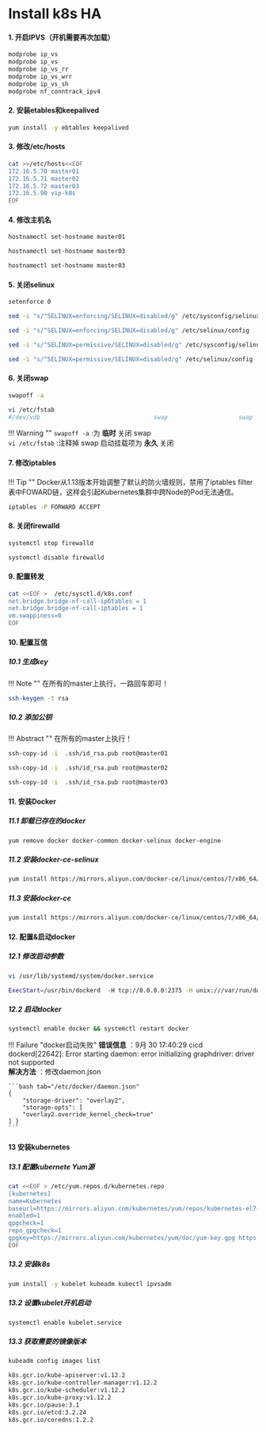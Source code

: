 # Install k8s HA

#### 1. 开启IPVS（开机需要再次加载）
```bash tab="Bash"
modprobe ip_vs
modprobe ip_vs
modprobe ip_vs_rr
modprobe ip_vs_wrr
modprobe ip_vs_sh
modprobe nf_conntrack_ipv4
```

#### 2. 安装etables和keepalived
```bash tab="Bash"
yum install -y ebtables keepalived
```

#### 3. 修改/etc/hosts
```bash tab="Bash"
cat >>/etc/hosts<<EOF
172.16.5.70 master01
172.16.5.71 master02
172.16.5.72 master03
172.16.5.90 vip-k8s
EOF
```

#### 4. 修改主机名

```bash tab="Master01"
hostnamectl set-hostname master01
```

```bash tab="Master02"
hostnamectl set-hostname master03
```

```bash tab="Master03"
hostnamectl set-hostname master03
```

#### 5. 关闭selinux
```bash tab="Bash"
setenforce 0

sed -i "s/^SELINUX=enforcing/SELINUX=disabled/g" /etc/sysconfig/selinux 

sed -i "s/^SELINUX=enforcing/SELINUX=disabled/g" /etc/selinux/config 

sed -i "s/^SELINUX=permissive/SELINUX=disabled/g" /etc/sysconfig/selinux 

sed -i "s/^SELINUX=permissive/SELINUX=disabled/g" /etc/selinux/config
```

#### 6. 关闭swap
```bash tab="Bash"
swapoff -a

vi /etc/fstab
#/dev/vdb                                swap                    swap    defaults        0 0
```

!!! Warning ""
    `swapoff -a`    :为 **临时** 关闭 swap  
    `vi /etc/fstab` :注释掉 swap 启动挂载项为 **永久** 关闭
    
#### 7. 修改iptables

!!! Tip ""
    Docker从1.13版本开始调整了默认的防火墙规则，禁用了iptables filter表中FOWARD链，这样会引起Kubernetes集群中跨Node的Pod无法通信。
    
```bash tab="Bash"
iptables -P FORWARD ACCEPT
```

#### 8. 关闭firewalld
```bash tab="Bash"
systemctl stop firewalld

systemctl disable firewalld
```

#### 9. 配置转发
```bash tab="Bash"
cat <<EOF >  /etc/sysctl.d/k8s.conf
net.bridge.bridge-nf-call-ip6tables = 1
net.bridge.bridge-nf-call-iptables = 1
vm.swappiness=0
EOF
```

#### 10. 配置互信

##### 10.1 生成key

!!! Note ""
    在所有的master上执行，一路回车即可！
```bash tab="Bash"
ssh-keygen -t rsa
```

##### 10.2 添加公钥

!!! Abstract ""
    在所有的master上执行！
    
```bash tab="Bash"
ssh-copy-id -i  .ssh/id_rsa.pub root@master01

ssh-copy-id -i  .ssh/id_rsa.pub root@master02

ssh-copy-id -i  .ssh/id_rsa.pub root@master03
```

#### 11. 安装Docker

##### 11.1 卸载已存在的docker
```bash tab="Bash"
yum remove docker docker-common docker-selinux docker-engine
```

##### 11.2 安装docker-ce-selinux
```bash tab="Bash"
yum install https://mirrors.aliyun.com/docker-ce/linux/centos/7/x86_64/stable/Packages/docker-ce-selinux-17.03.2.ce-1.el7.centos.noarch.rpm  -y
```

##### 11.3 安装docker-ce
```bash tab="Bash"
yum install https://mirrors.aliyun.com/docker-ce/linux/centos/7/x86_64/stable/Packages/docker-ce-17.03.2.ce-1.el7.centos.x86_64.rpm  -y
```

#### 12. 配置&启动docker

##### 12.1 修改启动参数
```bash tab="Bash"
vi /usr/lib/systemd/system/docker.service

ExecStart=/usr/bin/dockerd  -H tcp://0.0.0.0:2375 -H unix:///var/run/docker.sock  --registry-mirror=https://ms3cfraz.mirror.aliyuncs.com
```
##### 12.2 启动docker
```bash tab="Bash"
systemctl enable docker && systemctl restart docker
```

!!! Failure "docker启动失败"
    **错误信息** ：9月 30 17:40:29 cicd dockerd[22642]: Error starting daemon: error initializing graphdriver: driver not supported  
    **解决方法** ：修改daemon.json
    
    ```bash tab="/etc/docker/daemon.json"
    { 
        "storage-driver": "overlay2", 
        "storage-opts": [ 
        "overlay2.override_kernel_check=true" 
    ] }
    ```
#### 13 安装kubernetes
##### 13.1 配置kubernete Yum源
```bash tab="Bash"
cat <<EOF > /etc/yum.repos.d/kubernetes.repo
[kubernetes]
name=Kubernetes
baseurl=https://mirrors.aliyun.com/kubernetes/yum/repos/kubernetes-el7-x86_64
enabled=1
gpgcheck=1
repo_gpgcheck=1
gpgkey=https://mirrors.aliyun.com/kubernetes/yum/doc/yum-key.gpg https://mirrors.aliyun.com/kubernetes/yum/doc/rpm-package-key.gpg
EOF
```
##### 13.2 安装k8s
```bash tab="Bash"
yum install -y kubelet kubeadm kubectl ipvsadm
```

##### 13.2 设置kubelet开机启动
```bash tab="Bash"
systemctl enable kubelet.service
```

##### 13.3 获取需要的镜像版本
```bash tab="Bash"
kubeadm config images list

k8s.gcr.io/kube-apiserver:v1.12.2
k8s.gcr.io/kube-controller-manager:v1.12.2
k8s.gcr.io/kube-scheduler:v1.12.2
k8s.gcr.io/kube-proxy:v1.12.2
k8s.gcr.io/pause:3.1
k8s.gcr.io/etcd:3.2.24
k8s.gcr.io/coredns:1.2.2
```

